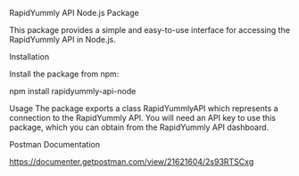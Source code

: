 RapidYummly API Node.js Package

This package provides a simple and easy-to-use interface for accessing the RapidYummly API in Node.js.

Installation

Install the package from npm:

npm install rapidyummly-api-node

Usage
The package exports a class RapidYummlyAPI which represents a connection to the RapidYummly API. 
You will need an API key to use this package, which you can obtain from the RapidYummly API dashboard.

Postman Documentation

https://documenter.getpostman.com/view/21621604/2s93RTSCxg

